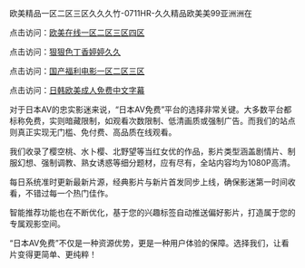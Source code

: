 欧美精品一区二区三区久久久竹-0711HR-久久精品欧美美99亚洲洲在

点击访问：<a href="https://heiliaozj3tjd.pages.dev">欧美在线一区二区三区四区</a>

点击访问：<a href="https://heiliaoow5kzm.pages.dev">狠狠色丁香婷婷久久</a>

点击访问：<a href="https://heiliaoxwd5i8.pages.dev">国产福利电影一区二区三区</a>

点击访问：<a href="https://heiliao2dmwwy.pages.dev">日韩欧美成人免费中文字幕</a>


对于日本AV的忠实影迷来说，“日本AV免费”平台的选择非常关键。大多数平台都标称免费，实则暗藏限制，如观看次数限制、低清画质或强制广告。而我们的站点则真正实现无门槛、免付费、高品质在线观看。

我们收录了樱空桃、水卜樱、北野望等当红女优的作品，影片类型涵盖剧情片、制服幻想、强制调教、熟女诱惑等细分题材，应有尽有，全站内容均为1080P高清。

每日系统准时更新最新片源，经典影片与新片首发同步上线，确保影迷第一时间收看，不错过每一个热门佳作。

智能推荐功能也在不断优化，基于您的兴趣标签自动推送偏好影片，打造属于您的专属观影空间。

“日本AV免费”不仅是一种资源优势，更是一种用户体验的保障。选择我们，让看片变得更简单、更纯粹！

<span style="display:none;">[Canonical link](https://github.com/lk20250711/riben204)</span>
